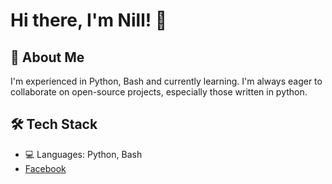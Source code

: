 # Hi there, I'm Nill! 👋

## 🚀 About Me
I'm experienced in Python, Bash and currently learning. I'm always eager to collaborate on open-source projects, especially those written in python.

## 🛠️ Tech Stack
- 💻 Languages: Python, Bash
- [Facebook](https://www.facebook.com/NKD403/)
